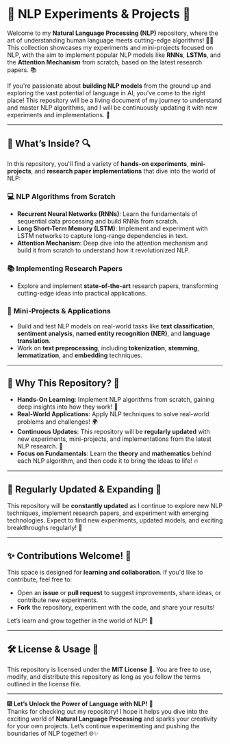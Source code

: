 # 🚀 NLP Experiments & Projects 🎇

Welcome to my **Natural Language Processing (NLP)** repository, where the art of understanding human language meets cutting-edge algorithms! 🧠💬 This collection showcases my experiments and mini-projects focused on NLP, with the aim to implement popular NLP models like **RNNs**, **LSTMs**, and the **Attention Mechanism** from scratch, based on the latest research papers. 📚

If you're passionate about **building NLP models** from the ground up and exploring the vast potential of language in AI, you’ve come to the right place! This repository will be a living document of my journey to understand and master NLP algorithms, and I will be continuously updating it with new experiments and implementations. 🚀

---

## 🧠 What’s Inside? 🔍

In this repository, you'll find a variety of **hands-on experiments**, **mini-projects**, and **research paper implementations** that dive into the world of NLP:

### 💻 **NLP Algorithms from Scratch**
- **Recurrent Neural Networks (RNNs)**: Learn the fundamentals of sequential data processing and build RNNs from scratch.
- **Long Short-Term Memory (LSTM)**: Implement and experiment with LSTM networks to capture long-range dependencies in text.
- **Attention Mechanism**: Deep dive into the attention mechanism and build it from scratch to understand how it revolutionized NLP.

### 📚 **Implementing Research Papers**
- Explore and implement **state-of-the-art** research papers, transforming cutting-edge ideas into practical applications.

### 📝 **Mini-Projects & Applications**
- Build and test NLP models on real-world tasks like **text classification**, **sentiment analysis**, **named entity recognition (NER)**, and **language translation**.
- Work on **text preprocessing**, including **tokenization**, **stemming**, **lemmatization**, and **embedding** techniques.

---

## 🎇 Why This Repository? 🤩

- **Hands-On Learning**: Implement NLP algorithms from scratch, gaining deep insights into how they work! 🎉
- **Real-World Applications**: Apply NLP techniques to solve real-world problems and challenges! 🌍
- **Continuous Updates**: This repository will be **regularly updated** with new experiments, mini-projects, and implementations from the latest NLP research. 📅
- **Focus on Fundamentals**: Learn the **theory** and **mathematics** behind each NLP algorithm, and then code it to bring the ideas to life! 🔥

---

## 📅 Regularly Updated & Expanding 🚀

This repository will be **constantly updated** as I continue to explore new NLP techniques, implement research papers, and experiment with emerging technologies. Expect to find new experiments, updated models, and exciting breakthroughs regularly! 🚀

---

## ✨ Contributions Welcome! 🌟

This space is designed for **learning and collaboration**. If you'd like to contribute, feel free to:

- Open an **issue** or **pull request** to suggest improvements, share ideas, or contribute new experiments.
- **Fork** the repository, experiment with the code, and share your results!

Let’s learn and grow together in the world of NLP! 🌱

---

## 🛠 License & Usage 📄

This repository is licensed under the **MIT License** 🎉. You are free to use, modify, and distribute this repository as long as you follow the terms outlined in the license file. 

---

🎆 **Let’s Unlock the Power of Language with NLP!** 🎇  
Thanks for checking out my repository! I hope it helps you dive into the exciting world of **Natural Language Processing** and sparks your creativity for your own projects. Let’s continue experimenting and pushing the boundaries of NLP together! 🌐✨
